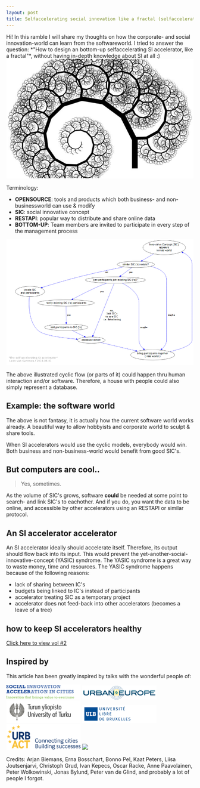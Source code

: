 ```yaml
---
layout: post
title: Selfaccelerating social innovation like a fractal (selfaccelerating social innovation accelerator vol1)
---
```


<div class="message">
  Hi! In this ramble I will share my thoughts on how the corporate- and social innovation-world can learn from the softwareworld.
  I tried to answer the question: *"How to design an bottom-up selfaccelerating SI accelerator, like a fractal"*, without having 
  in-depth knowledge about SI at all :)
</div>

<img src="/public/img/fractals.jpg"/>

Terminology:

* __OPENSOURCE__: tools and products which both business- and non-businessworld can use & modify
* __SIC__: social innovative concept
* __RESTAPI__: popular way to distribute and share online data
* __BOTTOM-UP__: Team members are invited to participate in every step of the management process 

<img src="/public/img/selfaccelerating-Si-accelerator.png"/>

The above illustrated cyclic flow (or parts of it) could happen thru human interaction and/or software.
Therefore, a house with people could also simply represent a database.

## Example: the software world

The above is not fantasy, it is actually how the current software world works already.
A beautiful way to allow hobbyists and corporate world to sculpt & share tools.

When SI accelerators would use the cyclic models, everybody would win.
Both business and non-business-world would benefit from good SIC's.

## But computers are cool..

> Yes, sometimes. 

As the volume of SIC's grows, software __could__ be needed at some point to search- and link SIC's to eachother.
And if you do, you want the data to be online, and accessible by other accelerators using an RESTAPI or similar protocol.

## An SI accelerator accelerator

An SI accelerator ideally should accelerate itself.
Therefore, its output should flow back into its input.
This would prevent the yet-another-social-innovative-concept (YASIC) syndrome.
The YASIC syndrome is a great way to waste money, time and resources.
The YASIC syndrome happens because of the following reasons:

* lack of sharing between IC's
* budgets being linked to IC's instead of participants
* accelerator treating SIC as a temporary project
* accelerator does not feed-back into other accelerators (becomes a leave of a tree)

## how to keep SI accelerators healthy 

[Click here to view vol #2](/2016/06/01/the-social-innovation-accelerator-accelerator-vol-2)

## Inspired by 

This article has been greatly inspired by talks with the wonderful people of:

<a target="_blank" href="http://www.siac.network"><img src="/public/img/siac-logo1.png" width="200"/></a>
<a target="_blank" href="http://jpi-urbaneurope.eu"><img src="/public/img/logo-urban-europe-color.png" width="200"/></a>
<a target="_blank" href="http://utu.fi"><img src="/public/img/utu_logo.jpg" width="200"/></a>
<a target="_blank" href="http://www.ulb.ac.be"><img src="/public/img/logoulb1.gif" width="200"></a>
<a target="_blank" href="http://urbact.eu"><img src="/public/img/urbact.png" width="200"></a>
<a target="_blank" href="http://collaborativeeconomy.com"><img src="/public/img/ec.png" width="200"></a>

Credits: Arjan Biemans, Erna Bosschart, Bonno Pel, Kaat Peters, Liisa Joutsenjarvi, Christoph Grud, Ivan Kepecs, Oscar Racke, Anne Paavolainen, Peter Wolkowinski, Jonas Bylund, Peter van de Glind, and probably a lot of people I forgot.
